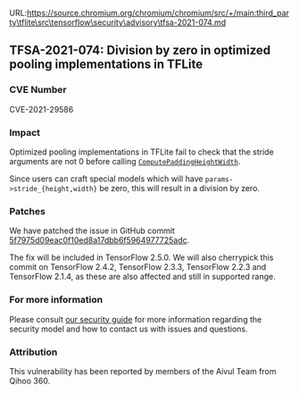 URL:https://source.chromium.org/chromium/chromium/src/+/main:third_party\tflite\src\tensorflow\security\advisory\tfsa-2021-074.md
## TFSA-2021-074: Division by zero in optimized pooling implementations in TFLite

### CVE Number
CVE-2021-29586

### Impact
Optimized pooling implementations in TFLite fail to check that the stride
arguments are not 0 before calling
[`ComputePaddingHeightWidth`](https://github.com/tensorflow/tensorflow/blob/3f24ccd932546416ec906a02ddd183b48a1d2c83/tensorflow/lite/kernels/pooling.cc#L90).

Since users can craft special models which will have
`params->stride_{height,width}` be zero, this will result in a division by zero.

### Patches
We have patched the issue in GitHub commit
[5f7975d09eac0f10ed8a17dbb6f5964977725adc](https://github.com/tensorflow/tensorflow/commit/5f7975d09eac0f10ed8a17dbb6f5964977725adc).

The fix will be included in TensorFlow 2.5.0. We will also cherrypick this
commit on TensorFlow 2.4.2, TensorFlow 2.3.3, TensorFlow 2.2.3 and TensorFlow
2.1.4, as these are also affected and still in supported range.

### For more information
Please consult [our security
guide](https://github.com/tensorflow/tensorflow/blob/master/SECURITY.md) for
more information regarding the security model and how to contact us with issues
and questions.

### Attribution
This vulnerability has been reported by members of the Aivul Team from Qihoo
360.

